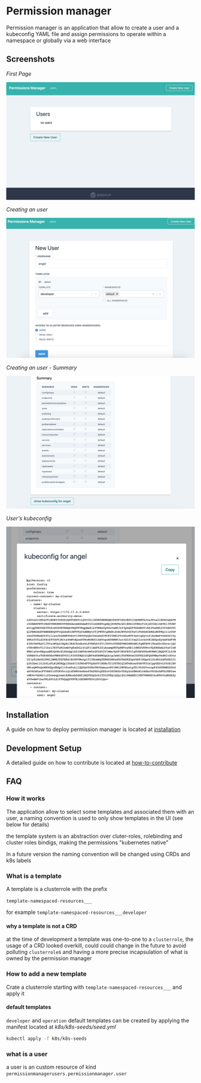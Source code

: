 # Permission manager

Permission manager is an application that allow to create a user and a kubeconfig YAML file and assign permissions to operate within a namespace or globally via a web interface

## Screenshots

*First Page*

![First Page](docs/assets/first-page.png)

*Creating an user*

![Creating an user](docs/assets/create-user.png)

*Creating an user - Summary*

![Create user Sumary](docs/assets/create-user-summary.png)

*User's kubeconfig*

![User's Kubeconfig](docs/assets/users-kubeconfig.png)

## Installation

A guide on how to deploy permission manager is located at [installation](docs/installation.md)

## Development Setup

A detailed guide on how to contribute is located at [how-to-contribute](docs/how-to-contribute.md)

## FAQ

### How it works

The application allow to select some templates and associated them with an user, a naming convention is used to only show templates in the UI (see below for details)

the template system is an abstraction over cluter-roles, rolebinding and cluster roles bindigs, making the permissions "kubernetes native"

In a future version the naming convention will be changed using CRDs and k8s labels

### What is a template

A template is a clusterrole with the prefix

`template-namespaced-resources___`

for example
`template-namespaced-resources___developer`

#### why a template is not a CRD

at the time of development a template was one-to-one to a `clusterrole`, the usage of a CRD looked overkill, could could change in the future to avoid polluting `clusterrole`s and having a more precise incapsulation of what is owned by the permission manager

### How to add a new template

Crate a clusterrole starting with `template-namespaced-resources___` and apply it

#### default templates

`developer` and `operation` default templates can be created by applying the manifest located at _k8s/k8s-seeds/seed.yml_

```sh
kubectl apply -f k8s/k8s-seeds
```

### what is a user

a user is an custom resource of kind `permissionmanagerusers.permissionmanager.user`
